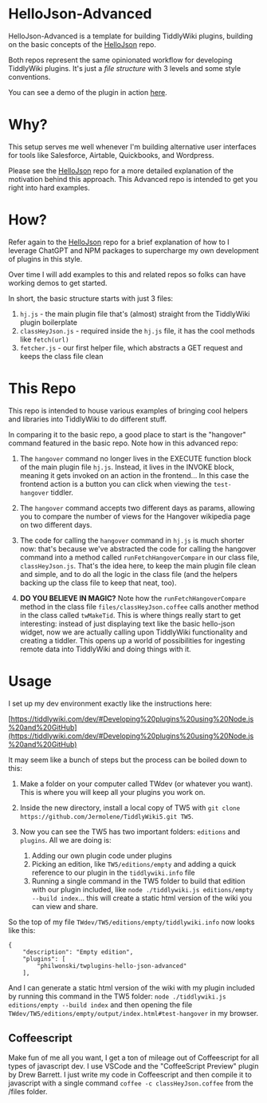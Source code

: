 # HelloJson-Advanced

HelloJson-Advanced is a template for building TiddlyWiki plugins, building on the basic concepts of the [HelloJson](https://github.com/philwonski/twplugins-hello-json) repo.

Both repos represent the same opinionated workflow for developing TiddlyWiki plugins. It's just a *file structure* with 3 levels and some style conventions. 

You can see a demo of the plugin in action [here](https://philwonski.github.io/twplugins-hello-json-advanced/#test-hangover).

# Why?

This setup serves me well whenever I'm building alternative user interfaces for tools like Salesforce, Airtable, Quickbooks, and Wordpress.

Please see the [HelloJson](https://github.com/philwonski/twplugins-hello-json) repo for a more detailed explanation of the motivation behind this approach. This Advanced repo is intended to get you right into hard examples.

# How?

Refer again to the [HelloJson](https://github.com/philwonski/twplugins-hello-json) repo for a brief explanation of how to I leverage ChatGPT and NPM packages to supercharge my own development of plugins in this style.

Over time I will add examples to this and related repos so folks can have working demos to get started.

In short, the basic structure starts with just 3 files:

1. `hj.js` - the main plugin file that's (almost) straight from the TiddlyWiki plugin boilerplate 
2. `classHeyJson.js` - required inside the `hj.js` file, it has the cool methods like `fetch(url)`
3. `fetcher.js` - our first helper file, which abstracts a GET request and keeps the class file clean

# This Repo

This repo is intended to house various examples of bringing cool helpers and libraries into TiddlyWiki to do different stuff. 

In comparing it to the basic repo, a good place to start is the "hangover" command featured in the basic repo. Note how in this advanced repo:

1. The `hangover` command no longer lives in the EXECUTE function block of the main plugin file `hj.js`. Instead, it lives in the INVOKE block, meaning it gets invoked on an action in the frontend... In this case the frontend action is a button you can click when viewing the `test-hangover` tiddler. 

2. The `hangover` command accepts two different days as params, allowing you to compare the number of views for the Hangover wikipedia page on two different days.

3. The code for calling the `hangover` command in `hj.js` is much shorter now: that's because we've abstracted the code for calling the hangover command into a method called `runFetchHangoverCompare` in our class file, `classHeyJson.js`. That's the idea here, to keep the main plugin file clean and simple, and to do all the logic in the class file (and the helpers backing up the class file to keep that neat, too).

4. **DO YOU BELIEVE IN MAGIC?** Note how the `runFetchHangoverCompare` method in the class file `files/classHeyJson.coffee` calls another method in the class called `twMakeTid`. This is where things really start to get interesting: instead of just displaying text like the basic hello-json widget, now we are actually calling upon TiddlyWiki functionality and creating a tiddler. This opens up a world of possibilities for ingesting remote data into TiddlyWiki and doing things with it. 

# Usage

I set up my dev environment exactly like the instructions here: 

[https://tiddlywiki.com/dev/#Developing%20plugins%20using%20Node.js%20and%20GitHub](https://tiddlywiki.com/dev/#Developing%20plugins%20using%20Node.js%20and%20GitHub)

It may seem like a bunch of steps but the process can be boiled down to this:

1. Make a folder on your computer called TWdev (or whatever you want). This is where you will keep all your plugins you work on.

2. Inside the new directory, install a local copy of TW5 with `git clone https://github.com/Jermolene/TiddlyWiki5.git TW5`.

3. Now you can see the TW5 has two important folders: `editions` and `plugins`. All we are doing is:
    1. Adding our own plugin code under plugins
    2. Picking an edition, like `TW5/editions/empty` and adding a quick reference to our plugin in the `tiddlywiki.info` file
    3. Running a single command in the TW5 folder to build that edition with our plugin included, like `node ./tiddlywiki.js editions/empty --build index`... this will create a static html version of the wiki you can view and share.

So the top of my file `TWdev/TW5/editions/empty/tiddlywiki.info` now looks like this:

```
{
	"description": "Empty edition",
	"plugins": [
		"philwonski/twplugins-hello-json-advanced"
	],

```

And I can generate a static html version of the wiki with my plugin included by running this command in the TW5 folder: `node ./tiddlywiki.js editions/empty --build index` and then opening the file `TWdev/TW5/editions/empty/output/index.html#test-hangover` in my browser.

## Coffeescript

Make fun of me all you want, I get a ton of mileage out of Coffeescript for all types of javascript dev. I use VSCode and the "CoffeeScript Preview" plugin by Drew Barrett. I just write my code in Coffeescript and then compile it to javascript with a single command `coffee -c classHeyJson.coffee` from the /files folder.